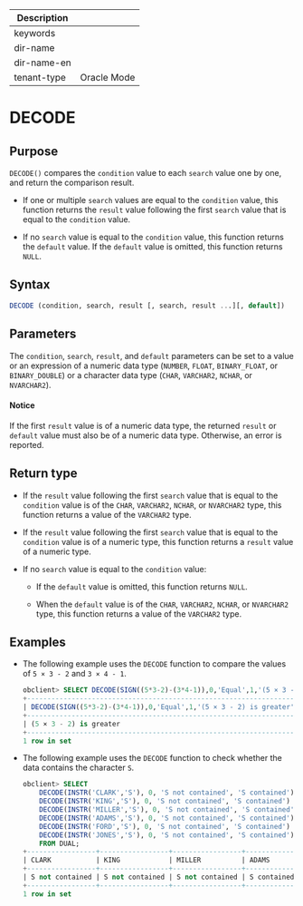 | Description   |                 |
|---------------|-----------------|
| keywords      |                 |
| dir-name      |                 |
| dir-name-en   |                 |
| tenant-type   | Oracle Mode     |

# DECODE

## Purpose

`DECODE()` compares the `condition` value to each `search` value one by one, and return the comparison result.

* If one or multiple `search` values are equal to the `condition` value, this function returns the `result` value following the first `search` value that is equal to the `condition` value.

* If no `search` value is equal to the `condition` value, this function returns the `default` value. If the `default` value is omitted, this function returns `NULL`.

## Syntax

```sql
DECODE (condition, search, result [, search, result ...][, default])
```

## Parameters

The `condition`, `search`, `result`, and `default` parameters can be set to a value or an expression of a numeric data type (`NUMBER`, `FLOAT`, `BINARY_FLOAT`, or `BINARY_DOUBLE`) or a character data type (`CHAR`, `VARCHAR2`, `NCHAR`, or `NVARCHAR2`).
  <main id="notice" type='notice'>
    <h4>Notice</h4>
    <p>If the first <code>result</code> value is of a numeric data type, the returned <code>result</code> or <code>default</code> value must also be of a numeric data type. Otherwise, an error is reported. </p>
  </main>

## Return type

* If the `result` value following the first `search` value that is equal to the `condition` value is of the `CHAR`, `VARCHAR2`, `NCHAR`, or `NVARCHAR2` type, this function returns a value of the `VARCHAR2` type.

* If the `result` value following the first `search` value that is equal to the `condition` value is of a numeric type, this function returns a `result` value of a numeric type.

* If no `search` value is equal to the `condition` value:

   * If the `default` value is omitted, this function returns `NULL`.

   * When the `default` value is of the `CHAR`, `VARCHAR2`, `NCHAR`, or `NVARCHAR2` type, this function returns a value of the `VARCHAR2` type.

## Examples

* The following example uses the `DECODE` function to compare the values of `5 × 3 - 2` and `3 × 4 - 1`.

   ```sql
   obclient> SELECT DECODE(SIGN((5*3-2)-(3*4-1)),0,'Equal',1,'(5 × 3 - 2) is greater','(3 × 4 - 1) is greater') FROM DUAL;
   +----------------------------------------------------------------------+
   | DECODE(SIGN((5*3-2)-(3*4-1)),0,'Equal',1,'(5 × 3 - 2) is greater','(3 × 4 - 1) is greater')     |
   +----------------------------------------------------------------------+
   | (5 × 3 - 2) is greater                                                            |
   +----------------------------------------------------------------------+
   1 row in set
   ```

* The following example uses the `DECODE` function to check whether the data contains the character `S`.

   ```sql
   obclient> SELECT
       DECODE(INSTR('CLARK','S'), 0, 'S not contained', 'S contained') "CLARK",
       DECODE(INSTR('KING','S'), 0, 'S not contained', 'S contained') "KING",
       DECODE(INSTR('MILLER','S'), 0, 'S not contained', 'S contained') "MILLER",
       DECODE(INSTR('ADAMS','S'), 0, 'S not contained', 'S contained') "ADAMS",
       DECODE(INSTR('FORD','S'), 0, 'S not contained', 'S contained') "FORD",
       DECODE(INSTR('JONES','S'), 0, 'S not contained', 'S contained') "JONES"
       FROM DUAL;
   +-----------------+-----------------+-----------------+-------------+-----------------+-------------+
   | CLARK           | KING            | MILLER          | ADAMS       | FORD            | JONES       |
   +-----------------+-----------------+-----------------+-------------+-----------------+-------------+
   | S not contained | S not contained | S not contained | S contained | S not contained | S contained |
   +-----------------+-----------------+-----------------+-------------+-----------------+-------------+
   1 row in set
   ```
